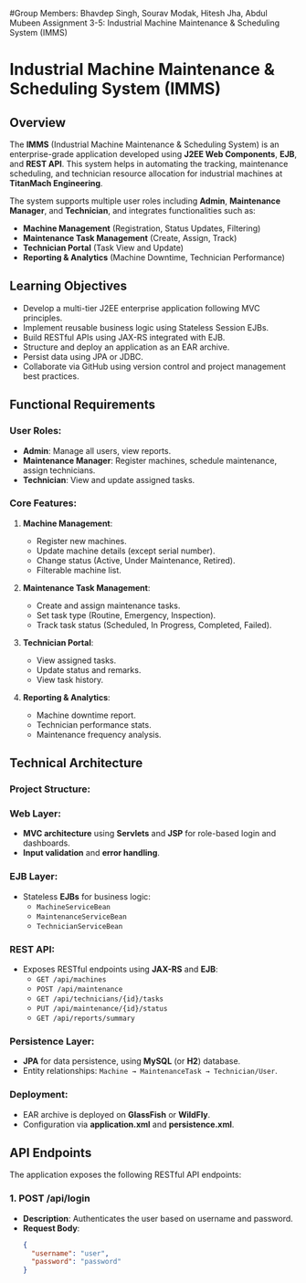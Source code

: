 #Group Members: Bhavdep Singh, Sourav Modak, Hitesh Jha, Abdul Mubeen
Assignment 3-5: Industrial Machine Maintenance & Scheduling System (IMMS)


# Industrial Machine Maintenance & Scheduling System (IMMS)

## Overview

The **IMMS** (Industrial Machine Maintenance & Scheduling System) is an enterprise-grade application developed using **J2EE Web Components**, **EJB**, and **REST API**. This system helps in automating the tracking, maintenance scheduling, and technician resource allocation for industrial machines at **TitanMach Engineering**.

The system supports multiple user roles including **Admin**, **Maintenance Manager**, and **Technician**, and integrates functionalities such as:

- **Machine Management** (Registration, Status Updates, Filtering)
- **Maintenance Task Management** (Create, Assign, Track)
- **Technician Portal** (Task View and Update)
- **Reporting & Analytics** (Machine Downtime, Technician Performance)

## Learning Objectives

- Develop a multi-tier J2EE enterprise application following MVC principles.
- Implement reusable business logic using Stateless Session EJBs.
- Build RESTful APIs using JAX-RS integrated with EJB.
- Structure and deploy an application as an EAR archive.
- Persist data using JPA or JDBC.
- Collaborate via GitHub using version control and project management best practices.

## Functional Requirements

### User Roles:
- **Admin**: Manage all users, view reports.
- **Maintenance Manager**: Register machines, schedule maintenance, assign technicians.
- **Technician**: View and update assigned tasks.

### Core Features:
1. **Machine Management**:
   - Register new machines.
   - Update machine details (except serial number).
   - Change status (Active, Under Maintenance, Retired).
   - Filterable machine list.
   
2. **Maintenance Task Management**:
   - Create and assign maintenance tasks.
   - Set task type (Routine, Emergency, Inspection).
   - Track task status (Scheduled, In Progress, Completed, Failed).
   
3. **Technician Portal**:
   - View assigned tasks.
   - Update status and remarks.
   - View task history.
   
4. **Reporting & Analytics**:
   - Machine downtime report.
   - Technician performance stats.
   - Maintenance frequency analysis.

## Technical Architecture

### Project Structure:

### Web Layer:
- **MVC architecture** using **Servlets** and **JSP** for role-based login and dashboards.
- **Input validation** and **error handling**.

### EJB Layer:
- Stateless **EJBs** for business logic:
  - `MachineServiceBean`
  - `MaintenanceServiceBean`
  - `TechnicianServiceBean`

### REST API:
- Exposes RESTful endpoints using **JAX-RS** and **EJB**:
  - `GET /api/machines`
  - `POST /api/maintenance`
  - `GET /api/technicians/{id}/tasks`
  - `PUT /api/maintenance/{id}/status`
  - `GET /api/reports/summary`

### Persistence Layer:
- **JPA** for data persistence, using **MySQL** (or **H2**) database.
- Entity relationships: `Machine → MaintenanceTask → Technician/User`.

### Deployment:
- EAR archive is deployed on **GlassFish** or **WildFly**.
- Configuration via **application.xml** and **persistence.xml**.

## API Endpoints

The application exposes the following RESTful API endpoints:

### 1. **POST /api/login**
- **Description**: Authenticates the user based on username and password.
- **Request Body**:
  ```json
  {
    "username": "user",
    "password": "password"
  }
